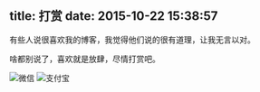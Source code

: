 title: 打赏
date: 2015-10-22 15:38:57
---

有些人说很喜欢我的博客，我觉得他们说的很有道理，让我无言以对。

啥都别说了，喜欢就是放肆，尽情打赏吧。

![微信](http://7fviov.com1.z0.glb.clouddn.com/1.pic_hd.jpg?imageView2/0/w/350/h/350) ![支付宝](http://7fviov.com1.z0.glb.clouddn.com/2.pic_hd.jpg?imageView2/0/w/350/h/350)